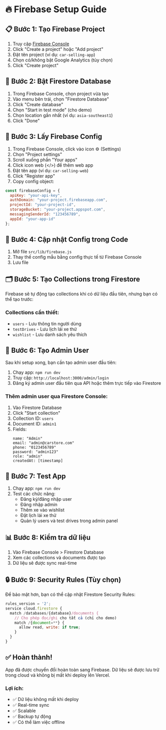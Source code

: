 # 🔥 Firebase Setup Guide

## 📋 Bước 1: Tạo Firebase Project

1. Truy cập [Firebase Console](https://console.firebase.google.com/)
2. Click "Create a project" hoặc "Add project"
3. Đặt tên project (ví dụ: `car-selling-app`)
4. Chọn có/không bật Google Analytics (tùy chọn)
5. Click "Create project"

## 🔧 Bước 2: Bật Firestore Database

1. Trong Firebase Console, chọn project vừa tạo
2. Vào menu bên trái, chọn "Firestore Database"
3. Click "Create database"
4. Chọn "Start in test mode" (cho demo)
5. Chọn location gần nhất (ví dụ: `asia-southeast1`)
6. Click "Done"

## 🔑 Bước 3: Lấy Firebase Config

1. Trong Firebase Console, click vào icon ⚙️ (Settings)
2. Chọn "Project settings"
3. Scroll xuống phần "Your apps"
4. Click icon web (</>) để thêm web app
5. Đặt tên app (ví dụ: `car-selling-web`)
6. Click "Register app"
7. Copy config object:

```javascript
const firebaseConfig = {
  apiKey: "your-api-key",
  authDomain: "your-project.firebaseapp.com",
  projectId: "your-project-id",
  storageBucket: "your-project.appspot.com",
  messagingSenderId: "123456789",
  appId: "your-app-id"
};
```

## 📝 Bước 4: Cập nhật Config trong Code

1. Mở file `src/lib/firebase.js`
2. Thay thế config mẫu bằng config thực tế từ Firebase Console
3. Lưu file

## 🗂️ Bước 5: Tạo Collections trong Firestore

Firebase sẽ tự động tạo collections khi có dữ liệu đầu tiên, nhưng bạn có thể tạo trước:

### Collections cần thiết:
- `users` - Lưu thông tin người dùng
- `testDrives` - Lưu lịch lái xe thử
- `wishlist` - Lưu danh sách yêu thích

## 👤 Bước 6: Tạo Admin User

Sau khi setup xong, bạn cần tạo admin user đầu tiên:

1. Chạy app: `npm run dev`
2. Truy cập: `http://localhost:3000/admin/login`
3. Đăng ký admin user đầu tiên qua API hoặc thêm trực tiếp vào Firestore

### Thêm admin user qua Firestore Console:
1. Vào Firestore Database
2. Click "Start collection"
3. Collection ID: `users`
4. Document ID: `admin1`
5. Fields:
   ```
   name: "Admin"
   email: "admin@carstore.com"
   phone: "0123456789"
   password: "admin123"
   role: "admin"
   createdAt: [timestamp]
   ```

## 🚀 Bước 7: Test App

1. Chạy app: `npm run dev`
2. Test các chức năng:
   - Đăng ký/đăng nhập user
   - Đăng nhập admin
   - Thêm xe vào wishlist
   - Đặt lịch lái xe thử
   - Quản lý users và test drives trong admin panel

## 📊 Bước 8: Kiểm tra dữ liệu

1. Vào Firebase Console > Firestore Database
2. Xem các collections và documents được tạo
3. Dữ liệu sẽ được sync real-time

## 🔒 Bước 9: Security Rules (Tùy chọn)

Để bảo mật hơn, bạn có thể cập nhật Firestore Security Rules:

```javascript
rules_version = '2';
service cloud.firestore {
  match /databases/{database}/documents {
    // Cho phép đọc/ghi cho tất cả (chỉ cho demo)
    match /{document=**} {
      allow read, write: if true;
    }
  }
}
```

## ✅ Hoàn thành!

App đã được chuyển đổi hoàn toàn sang Firebase. Dữ liệu sẽ được lưu trữ trong cloud và không bị mất khi deploy lên Vercel.

### Lợi ích:
- ✅ Dữ liệu không mất khi deploy
- ✅ Real-time sync
- ✅ Scalable
- ✅ Backup tự động
- ✅ Có thể làm việc offline 